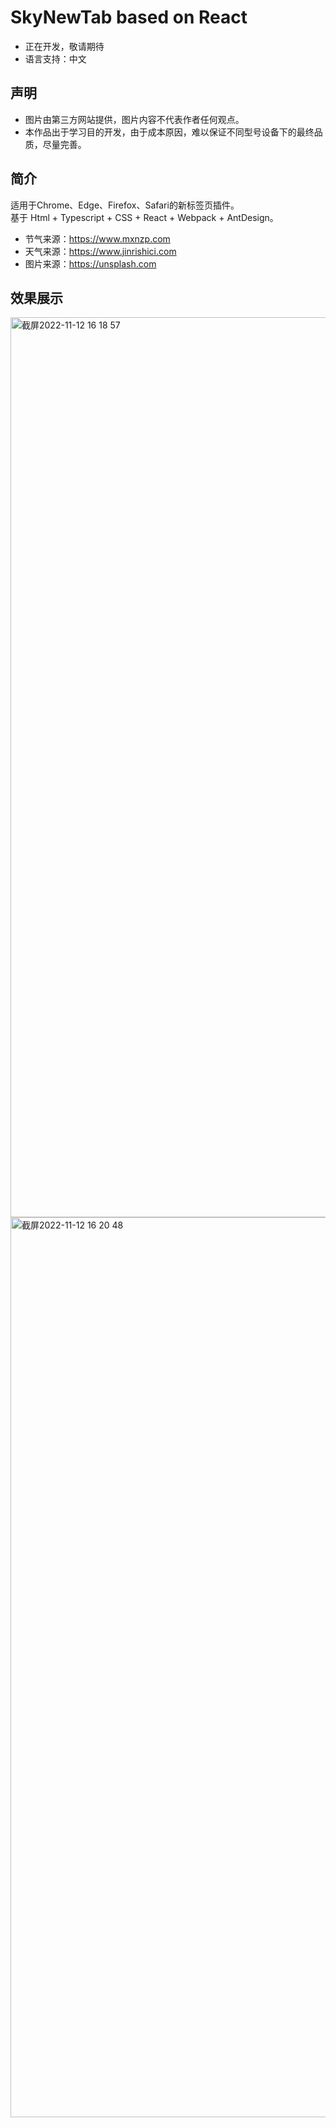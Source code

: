# SkyNewTab based on React
* 正在开发，敬请期待
* 语言支持：中文

## 声明
* 图片由第三方网站提供，图片内容不代表作者任何观点。  
* 本作品出于学习目的开发，由于成本原因，难以保证不同型号设备下的最终品质，尽量完善。

## 简介
适用于Chrome、Edge、Firefox、Safari的新标签页插件。  
基于 Html + Typescript + CSS + React + Webpack + AntDesign。   
* 节气来源：https://www.mxnzp.com  
* 天气来源：https://www.jinrishici.com
* 图片来源：https://unsplash.com

## 效果展示
<img width="1440" alt="截屏2022-11-12 16 18 57" src="https://user-images.githubusercontent.com/28004442/201465323-df5dc931-a204-4d4f-b151-067f2c70935a.png">

<img width="1440" alt="截屏2022-11-12 16 20 48" src="https://user-images.githubusercontent.com/28004442/201465357-25954124-04f2-4842-8562-fcf879fb2c9c.png">

